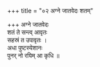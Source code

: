 +++
title = "०२ अग्ने जातवेदः शतम्"

+++
अग्ने जातवेदः  
शतं ते सन्त्व् आवृतः  
सहस्रं त उपावृतः ।  
अधा पुष्टस्येशानः  
पुनर् नो रयिम् आ कृधि ॥